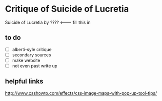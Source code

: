 Critique of Suicide of Lucretia
===============================
Suicide of Lucretia by ???? <--- fill this in

to do
-----
- [ ] alberti-syle critique  
- [ ] secondary sources  
- [ ] make website  
- [ ] not even past write up 

helpful links
-------------
http://www.csshowto.com/effects/css-image-maps-with-pop-up-tool-tips/ 
